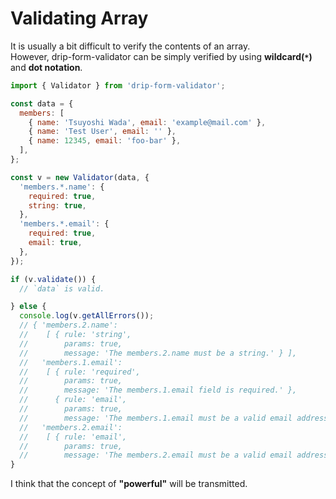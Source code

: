 # Validating Array

It is usually a bit difficult to verify the contents of an array.  
However, drip-form-validator can be simply verified by using **wildcard(`*`)** and **dot notation**.

```javascript
import { Validator } from 'drip-form-validator';

const data = {
  members: [
    { name: 'Tsuyoshi Wada', email: 'example@mail.com' },
    { name: 'Test User', email: '' },
    { name: 12345, email: 'foo-bar' },
  ],
};

const v = new Validator(data, {
  'members.*.name': {
    required: true,
    string: true,
  },
  'members.*.email': {
    required: true,
    email: true,
  },
});

if (v.validate()) {
  // `data` is valid.

} else {
  console.log(v.getAllErrors());
  // { 'members.2.name':
  //    [ { rule: 'string',
  //        params: true,
  //        message: 'The members.2.name must be a string.' } ],
  //   'members.1.email':
  //    [ { rule: 'required',
  //        params: true,
  //        message: 'The members.1.email field is required.' },
  //      { rule: 'email',
  //        params: true,
  //        message: 'The members.1.email must be a valid email address.' } ],
  //   'members.2.email':
  //    [ { rule: 'email',
  //        params: true,
  //        message: 'The members.2.email must be a valid email address.' } ] }
}
```

I think that the concept of **"powerful"** will be transmitted.

